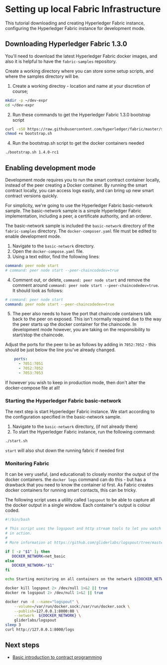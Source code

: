 # Setting up local Fabric Infrastructure

This tutorial downloading and creating Hyperledger Fabric instance, configuring the Hyperledger Fabric instance for development mode.

## Downloading Hyperledger Fabric 1.3.0
You'll need to download the latest Hyperledger Fabric docker images, and also it is helpful to have the `fabric-samples` repository.

Create a working directory where you can store some setup scripts, and where the samples directory will be.


1. Create a working directoy - location and name at your discretion of course; 

```bash
mkdir -p ~/dev-expr
cd ~/dev-expr
```

2. Run these commands to get the Hyperledger Fabric 1.3.0 bootstrap script

```bash
curl -sSO https://raw.githubusercontent.com/hyperledger/fabric/master/scripts/bootstrap.sh
chmod +x bootstrap.sh
```

4. Run the bootstrap.sh script to get the docker containers needed

```bash
./bootstrap.sh 1.4.0-rc1   
```

## Enabling development mode
Development mode requires you to run the smart contract container locally, instead of the peer creating a Docker container. By running the smart contract locally, you can access logs easily, and can bring up new smart contract versions quickly.

For simplicity, we're going to use the Hyperledger Fabric basic-network sample. The basic-network sample is a simple Hyperledger Fabric implementation, including a peer, a certificate authority, and an orderer.

The basic-network sample is included the `basic-network` directory of the `fabric-samples` directory. The `docker-composer.yaml` file must be edited to enable development mode.
1. Navigate to the `basic-network` directory.
2. Open the `docker-compose.yaml` file.
3. Using a text editor, find the following lines:

```yaml
command: peer node start
# command: peer node start --peer-chaincodedev=true
```

4. Comment out, or delete, `command: peer node start` and remove the comment around `command: peer node start --peer-chaincodedev=true`. It should look as follows:

```yaml
# command: peer node start
command: peer node start --peer-chaincodedev=true
```

5. The peer also needs to have the port that chaincode containers talk back to the peer on exposed. This isn't normally required due to the way the peer starts up the docker container for the chaincode. In development mode however, you are taking on the responsibility to start/stop the chaincode.

Adjust the ports for the peer to be as follows by adding in `7052:7052` - this should be just below the line you've already changed.

```yaml
    ports:
      - 7051:7051
      - 7052:7052
      - 7053:7053
```

If however you wish to keep in production mode, then don't alter the docker-compose file at all!

### Starting the Hyperledger Fabric basic-network
The next step is start Hyperledger Fabric instance. We start according to the configuration specified in the basic-network sample.
1. Navigate to the `basic-network` directory, (if not already there)
2. To start the Hyperledger Fabric instance, run the following command:

```bash
./start.sh
```

`start` will also shut down the running fabric if needed first

### Monitoring Fabric  
It can be very useful, (and educational) to closely monitor the output of the docker containers. the `docker logs` command can do this - but has a drawback that you need to know the container id first. As Fabric creates docker containers for running smart contacts, this can be tricky. 

The following script uses a utility called `logspout` to be able to capture all the docker output in a single window. Each container's output is colour coded.

```bash
#!/bin/bash

# This script uses the logspout and http stream tools to let you watch the docker containers
# in action.
#
# More information at https://github.com/gliderlabs/logspout/tree/master/httpstream

if [ -z "$1" ]; then
   DOCKER_NETWORK=net_basic
else 
   DOCKER_NETWORK="$1"
fi

echo Starting monitoring on all containers on the network ${DOCKER_NETWORK}   

docker kill logspout 2> /dev/null 1>&2 || true
docker rm logspout 2> /dev/null 1>&2 || true

docker run -d --name="logspout" \
	--volume=/var/run/docker.sock:/var/run/docker.sock \
	--publish=127.0.0.1:8000:80 \
	--network  ${DOCKER_NETWORK} \
	gliderlabs/logspout  
sleep 3
curl http://127.0.0.1:8000/logs
```

## Next steps

- [Basic introduction to contract programming](./Into-to-1.4-contract-programming.md)